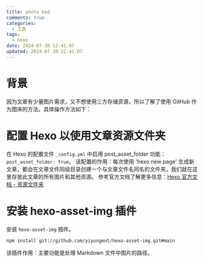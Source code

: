 ```yaml
---
title: photo bed
comments: true
categories:
  - 工具
tags:
  - hexo
date: 2024-07-30 12:41:07
updated: 2024-07-30 12:41:07
---
```


# 背景
因为文章有少量图片需求，又不想使用三方存储资源，所以了解了使用 GitHub 作为图床的方法。具体操作方法如下：

# 配置 Hexo 以使用文章资源文件夹
在 Hexo 的配置文件 `_config.yml` 中启用 post_asset_folder 功能：`post_asset_folder: true`。
该配置的作用：每次使用  'hexo new page' 生成新文章，都会在文章文件同级目录创建一个与文章文件名同名的文件夹，我们就在这里存放此文章的所有图片和其他资源。
参考官方文档了解更多信息：[Hexo 官方文档 - 资源文件夹](https://hexo.io/zh-cn/docs/asset-folders)

# 安装 hexo-asset-img 插件
安装 `hexo-asset-img` 插件。
```shell
npm install git://github.com/yiyungent/hexo-asset-img.git#main
```
该插件作用：主要功能是处理 Markdown 文件中图片的路径。
